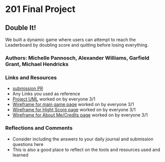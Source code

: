 # 201 Final Project

## Double It!
We built a dynamic game where users can attempt to reach the Leaderboard by doubling score and quitting before losing everything.

### Authors: Michelle Pannosch, Alexander Williams, Garfield Grant, Michael Hendricks

### Links and Resources
* [submission PR](http://xyz.com)
* Any Links you used as reference
* [Project UML](img/uml.jpg) worked on by everyone 3/1
* [Wireframe for main game page](img/game-screen.png) worked on by everyone 3/1
* [Wireframe for Hight Score page](img/high-score-page.png) worked on by everyone 3/1
* [Wireframe for About Me/Credits page](img/about-me-page.png) worked on by everyone 3/1

### Reflections and Comments
* Consider including the answers to your daily journal and submission questions here
* This is also a good place to reflect on the tools and resources used and learned